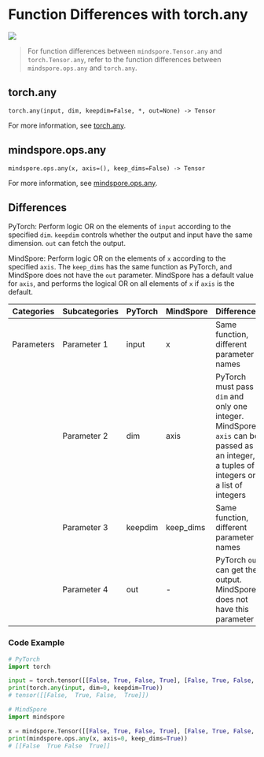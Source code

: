 # Function Differences with torch.any

<a href="https://gitee.com/mindspore/docs/blob/master/docs/mindspore/source_en/note/api_mapping/pytorch_diff/any.md" target="_blank"><img src="https://mindspore-website.obs.cn-north-4.myhuaweicloud.com/website-images/master/resource/_static/logo_source_en.png"></a>

> For function differences between `mindspore.Tensor.any` and `torch.Tensor.any`, refer to the function differences between `mindspore.ops.any` and `torch.any`.

## torch.any

```text
torch.any(input, dim, keepdim=False, *, out=None) -> Tensor
```

For more information, see [torch.any](https://pytorch.org/docs/1.8.1/generated/torch.any.html#torch.any).

## mindspore.ops.any

```text
mindspore.ops.any(x, axis=(), keep_dims=False) -> Tensor
```

For more information, see [mindspore.ops.any](https://mindspore.cn/docs/en/master/api_python/ops/mindspore.ops.any.html).

## Differences

PyTorch: Perform logic OR on the elements of `input` according to the specified `dim`. `keepdim` controls whether the output and input have the same dimension. `out` can fetch the output.

MindSpore: Perform logic OR on the elements of `x` according to the specified `axis`. The `keep_dims` has the same function as PyTorch, and MindSpore does not have the `out` parameter. MindSpore has a default value for `axis`, and performs the logical OR on all elements of `x` if `axis` is the default.

| Categories | Subcategories| PyTorch | MindSpore |Differences |
| ---- | ----- | ------- | --------- |------------------ |
| Parameters | Parameter 1 | input   | x         | Same function, different parameter names                    |
|      | Parameter 2 | dim   | axis      | PyTorch must pass `dim` and only one integer. MindSpore `axis` can be passed as an integer, a tuples of integers or a list of integers |
|      | Parameter 3 | keepdim   | keep_dims | Same function, different parameter names |
|      | Parameter 4 | out   | -         | PyTorch `out` can get the output. MindSpore does not have this parameter |

### Code Example

```python
# PyTorch
import torch

input = torch.tensor([[False, True, False, True], [False, True, False, False]])
print(torch.any(input, dim=0, keepdim=True))
# tensor([[False,  True, False,  True]])

# MindSpore
import mindspore

x = mindspore.Tensor([[False, True, False, True], [False, True, False, False]])
print(mindspore.ops.any(x, axis=0, keep_dims=True))
# [[False  True False  True]]
```
